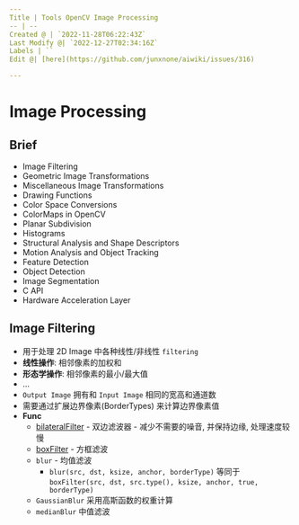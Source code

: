 ```yaml
---
Title | Tools OpenCV Image Processing
-- | --
Created @ | `2022-11-28T06:22:43Z`
Last Modify @| `2022-12-27T02:34:16Z`
Labels | ``
Edit @| [here](https://github.com/junxnone/aiwiki/issues/316)

---
```

# Image Processing

## Brief

- Image Filtering
- Geometric Image Transformations
- Miscellaneous Image Transformations
- Drawing Functions
- Color Space Conversions
- ColorMaps in OpenCV
- Planar Subdivision
- Histograms
- Structural Analysis and Shape Descriptors
- Motion Analysis and Object Tracking
- Feature Detection
- Object Detection
- Image Segmentation
- C API
- Hardware Acceleration Layer


## Image Filtering

- 用于处理 2D Image 中各种线性/非线性 `filtering`
- **线性操作**: 相邻像素的加权和
- **形态学操作**: 相邻像素的最小/最大值
- ...
- `Output Image` 拥有和 `Input Image` 相同的宽高和通道数
- 需要通过扩展边界像素(BorderTypes) 来计算边界像素值
- **Func**
  - [bilateralFilter](/OpenCV_bilateralFilter) - 双边滤波器 - 减少不需要的噪音, 并保持边缘, 处理速度较慢
  - [boxFilter](/OpenCV_boxFilter) - 方框滤波
  - `blur` - 均值滤波
    - `blur(src, dst, ksize, anchor, borderType)` 等同于 `boxFilter(src, dst, src.type(), ksize, anchor, true, borderType)`
  - `GaussianBlur` 采用高斯函数的权重计算
  - `medianBlur` 中值滤波


